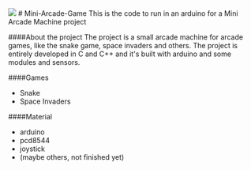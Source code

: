 <img src="https://i.ytimg.com/vi/AvYQ1kYgeEM/maxresdefault.jpg"/>
# Mini-Arcade-Game
This is the code to run in an arduino for a Mini Arcade Machine project

####About the project
The project is a small arcade machine for arcade games, like the snake game, space invaders and others. The project is entirely developed in C and C++ and it's built with arduino and some modules and sensors.

####Games
- Snake
- Space Invaders

####Material
- arduino
- pcd8544
- joystick
- (maybe others, not finished yet)

